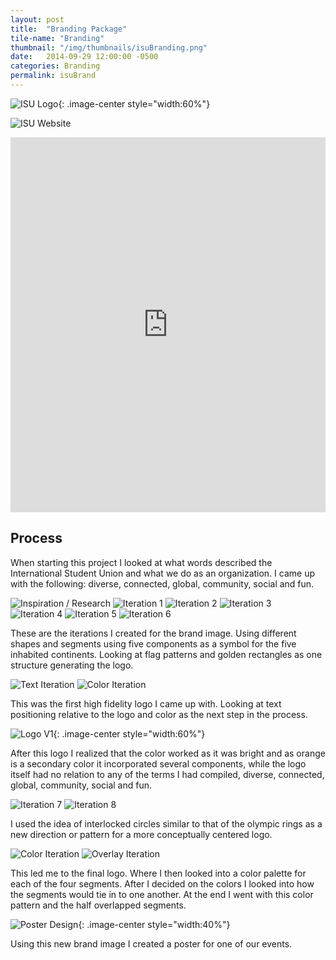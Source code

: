 ```yaml
---
layout: post
title:  "Branding Package"
tile-name: "Branding"
thumbnail: "/img/thumbnails/isuBranding.png"
date:   2014-09-29 12:00:00 -0500
categories: Branding
permalink: isuBrand
---
```


![ISU Logo](../img/ISU/ISUlogo.svg){: .image-center style="width:60%"}

![ISU Website](../img/ISU/ISUwebsite.png)

<iframe src="http://e.issuu.com/embed.html#0/11599873" width="100%" height="600" frameborder="0" allowfullscreen> </iframe>

## Process

When starting this project I looked at what words described the International Student Union and what we do as an organization. I came up with the following: diverse, connected, global, community, social and fun.

![Inspiration / Research](../img/ISU/ISUinspiration.png)
![Iteration 1](../img/ISU/ISUiteration1.png)
![Iteration 2](../img/ISU/ISUiteration2.png)
![Iteration 3](../img/ISU/ISUiteration3.png)
![Iteration 4](../img/ISU/ISUiteration4.png)
![Iteration 5](../img/ISU/ISUiteration5.png)
![Iteration 6](../img/ISU/ISUiteration5.png)

These are the iterations I created for the brand image. Using different shapes and segments using five components as a symbol for the five inhabited continents. Looking at flag patterns and golden rectangles as one structure generating the logo.

![Text Iteration](../img/ISU/ISUcolorText1.png)
![Color Iteration](../img/ISU/ISUcolorText2.png)

This was the first high fidelity logo I came up with. Looking at text positioning relative to the logo and color as the next step in the process.


![Logo V1](../img/ISU/ISUlogoV1.png){: .image-center style="width:60%"}

After this logo I realized that the color worked as it was bright and as orange is a secondary color it incorporated several components, while the logo itself had no relation to any of the terms I had compiled, diverse, connected, global, community, social and fun.

![Iteration 7](../img/ISU/ISUiteration7.png)
![Iteration 8](../img/ISU/ISUiteration8.png)

I used the idea of interlocked circles similar to that of the olympic rings as a new direction or pattern for a more conceptually centered logo.

![Color Iteration](../img/ISU/ISUweaveColor.png)
![Overlay Iteration](../img/ISU/ISUweavePattern.png)

This led me to the final logo. Where I then looked into a color palette for each of the four segments. After I decided on the colors I looked into how the segments would tie in to one another. At the end I went with this color pattern and the half overlapped segments.

![Poster Design](../img/ISU/ISUposter.png){: .image-center style="width:40%"}

Using this new brand image I created a poster for one of our events.
